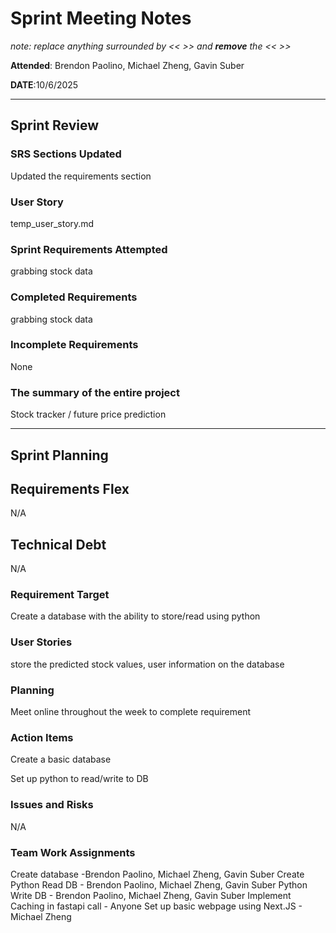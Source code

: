 # Sprint Meeting Notes

*note: replace anything surrounded by << >> and **remove** the << >>*

**Attended**: Brendon Paolino, Michael Zheng, Gavin Suber

**DATE**:10/6/2025

***

## Sprint Review

### SRS Sections Updated
Updated the requirements section


### User Story
temp_user_story.md

### Sprint Requirements Attempted
grabbing stock data

### Completed Requirements
grabbing stock data 

### Incomplete Requirements
None

### The summary of the entire project
Stock tracker / future price prediction

***

## Sprint Planning

## Requirements Flex
N/A

## Technical Debt
N/A


### Requirement Target
Create a database with the ability to store/read using python

### User Stories
store the predicted stock values, user information on the database

### Planning
Meet online throughout the week to complete requirement

### Action Items
Create a basic database

Set up python to read/write to DB

### Issues and Risks
N/A

### Team Work Assignments
Create database -Brendon Paolino, Michael Zheng, Gavin Suber
Create Python Read DB - Brendon Paolino, Michael Zheng, Gavin Suber
Python Write DB - Brendon Paolino, Michael Zheng, Gavin Suber
Implement Caching in fastapi call - Anyone
Set up basic webpage using Next.JS - Michael Zheng